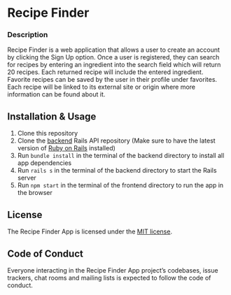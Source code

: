 # Recipe Finder

### Description

Recipe Finder is a web application that allows a user to create an account by clicking the Sign Up option. Once a user is registered, they can search for recipes by entering an ingredient into the search field which will return 20 recipes. Each returned recipe will include the entered ingredient. Favorite recipes can be saved by the user in their profile under favorites. Each recipe will be linked to its external site or origin where more information can be found about it.

## Installation & Usage

1. Clone this repository
2. Clone the [backend](https://github.com/tholmes59/recipe-finder-backend) Rails API repository (Make sure to have the latest version of [Ruby on Rails](https://rubyonrails.org/) installed)
3. Run `bundle install` in the terminal of the backend directory to install all app dependencies
4. Run `rails s` in the terminal of the backend directory to start the Rails server
5. Run `npm start` in the terminal of the frontend directory to run the app in the browser

## License

The Recipe Finder App is licensed under the [MIT license](https://opensource.org/licenses/MIT).

##  Code of Conduct

Everyone interacting in the Recipe Finder App project’s codebases, issue trackers, chat rooms and mailing lists is expected to follow the code of conduct.